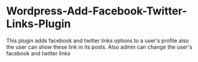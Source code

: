 # Wordpress-Add-Facebook-Twitter-Links-Plugin
This plugin adds facebook and twitter links options to a user's profile also the user can show these link in its posts. Also admin can change the user's facebook and twitter links
